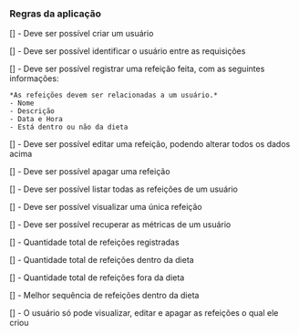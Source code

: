 ### Regras da aplicação

[] - Deve ser possível criar um usuário

[] - Deve ser possível identificar o usuário entre as requisições

[] - Deve ser possível registrar uma refeição feita, com as seguintes informações:

    *As refeições devem ser relacionadas a um usuário.*
    - Nome
    - Descrição
    - Data e Hora
    - Está dentro ou não da dieta

[] - Deve ser possível editar uma refeição, podendo alterar todos os dados acima

[] - Deve ser possível apagar uma refeição

[] - Deve ser possível listar todas as refeições de um usuário

[] - Deve ser possível visualizar uma única refeição

[] - Deve ser possível recuperar as métricas de um usuário

   [] - Quantidade total de refeições registradas
   
   [] - Quantidade total de refeições dentro da dieta
   
   [] - Quantidade total de refeições fora da dieta
   
   [] - Melhor sequência de refeições dentro da dieta

[] - O usuário só pode visualizar, editar e apagar as refeições o qual ele criou
